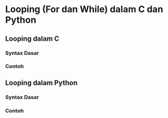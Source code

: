 # Looping (For dan While) dalam C dan Python
## Looping dalam C
### Syntax Dasar
### Contoh
## Looping dalam Python
### Syntax Dasar
### Contoh
